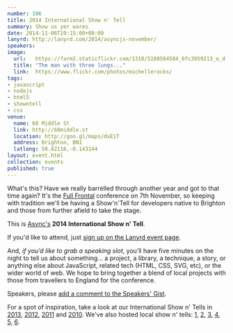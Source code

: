 ```yaml
---
number: 106
title: 2014 International Show n' Tell
summary: Show us yer wares
date: 2014-11-06T19:15:00+00:00
lanyrd: http://lanyrd.com/2014/asyncjs-november/
speakers:
image:
  url:   https://farm2.staticflickr.com/1318/5108564584_6fc3959213_o_d.jpg
  title: "The man with three lungs..."
  link:  https://www.flickr.com/photos/michellerocks/
tags:
- javascript
- nodejs
- html5
- showntell
- css
venue:
  name: 68 Middle St
  link: http://68middle.st
  location: http://goo.gl/maps/dxEiT
  address: Brighton, BN1
  latlong: 50.82116,-0.143144
layout: event.html
collection: events
published: true
---
```


What's this? Have we really barrelled through another year and got to that time again? It's the [Full Frontal][ff] conference on 7th November, so keeping with tradition we'll be having a Show'n'Tell for developers native to Brighton and those from further afield to take the stage.

This is [Async's][async] **2014 International Show n' Tell**. 

If you'd like to attend, just [sign up on the Lanyrd event page][event-lanyrd].

And, _if you’d like to grab a speaking slot_, you’ll have five minutes on the night to tell us about something… a project, a library, a technique, a story, or anything else about JavaScript, related tech (HTML, CSS, SVG, etc), or the wider world of web. We hope to bring together a blend of local projects with those from travellers to England for the conference.

Speakers, please <a data-gist href="https://gist.github.com/larister/6e4c8eefa093345a4d32">add a comment to the Speakers' Gist</a>.

For a spot of inspiration, take a look at our International Show n' Tells in [2013][showntell-2013], [2012][showntell-2012], [2011][showntell-2011] and [2010][showntell-2010]. We've also hosted local show n' tells: [1][birthday-4], [2][birthday-3], [3][birthday-2], [4][birthday-1], [5][showntell-2], [6][showntell-1].


[ff]: http://full-frontal.org
[event-lanyrd]: http://lanyrd.com/2014/asyncjs-november/

[async]: http://asyncjs.com
[showntell-1]: http://asyncjs.com/showntell/
[showntell-2]: http://asyncjs.com/showntell2/
[birthday-1]: http://asyncjs.com/birthday/
[birthday-2]: http://asyncjs.com/birthday2/
[birthday-3]: http://asyncjs.com/birthday3/
[birthday-4]: http://asyncjs.com/birthday4/
[showntell-2010]: http://asyncjs.com/showntell3/
[showntell-2011]: http://asyncjs.com/international2011/
[showntell-2012]: http://asyncjs.com/showntell-2012/
[showntell-2013]: http://asyncjs.com/showntell-2013/
